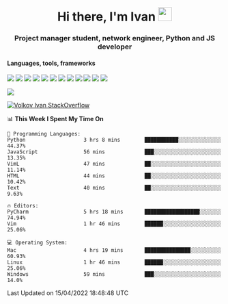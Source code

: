 <h1 align="center">Hi there, I'm Ivan <img src="https://github.com/blackcater/blackcater/blob/main/images/Hi.gif" height="32"></h1>
<h3 align="center">Project manager student, network engineer, Python and JS developer</h3>

<h4>Languages, tools, frameworks</h5>
<p float="left">
<img src="https://img.shields.io/badge/python-3670A0?style=for-the-badge&logo=python&logoColor=ffdd54">
<img src="https://img.shields.io/badge/django-%23092E20.svg?style=for-the-badge&logo=django&logoColor=white">
<img src="https://img.shields.io/badge/postgres-%23316192.svg?style=for-the-badge&logo=postgresql&logoColor=white">
<img src="https://img.shields.io/badge/pycharm-143?style=for-the-badge&logo=pycharm&logoColor=black&color=black&labelColor=green">
<img src="https://img.shields.io/badge/VIM-%2311AB00.svg?style=for-the-badge&logo=vim&logoColor=white">
<img src="https://img.shields.io/badge/Debian-D70A53?style=for-the-badge&logo=debian&logoColor=white">
<img src="https://img.shields.io/badge/Fedora-294172?style=for-the-badge&logo=fedora&logoColor=white">
<img src="https://img.shields.io/badge/mac%20os-000000?style=for-the-badge&logo=macos&logoColor=F0F0F0">
<img src="https://img.shields.io/badge/jira-%230A0FFF.svg?style=for-the-badge&logo=jira&logoColor=white">
<img src="https://img.shields.io/badge/Notion-%23000000.svg?style=for-the-badge&logo=notion&logoColor=white">
<img src="https://img.shields.io/badge/nginx-%23009639.svg?style=for-the-badge&logo=nginx&logoColor=white">
<img src="ttps://img.shields.io/badge/git-%23F05033.svg?style=for-the-badge&logo=git&logoColor=white">
 </p>
 <img src="https://www.codewars.com/users/1interceptor3/badges/large">
 
 [![Volkov Ivan StackOverflow](https://github-readme-stackoverflow.vercel.app/?userID=18140559&layout=compact&theme=dark)](https://stackoverflow.com/users/18140559/volkov-ivan)

<!--START_SECTION:waka-->
📊 **This Week I Spent My Time On** 

```text
💬 Programming Languages: 
Python                   3 hrs 8 mins        ███████████░░░░░░░░░░░░░░   44.37% 
JavaScript               56 mins             ███░░░░░░░░░░░░░░░░░░░░░░   13.35% 
VimL                     47 mins             ██░░░░░░░░░░░░░░░░░░░░░░░   11.14% 
HTML                     44 mins             ██░░░░░░░░░░░░░░░░░░░░░░░   10.42% 
Text                     40 mins             ██░░░░░░░░░░░░░░░░░░░░░░░   9.63%

🔥 Editors: 
PyCharm                  5 hrs 18 mins       ██████████████████░░░░░░░   74.94% 
Vim                      1 hr 46 mins        ██████░░░░░░░░░░░░░░░░░░░   25.06%

💻 Operating System: 
Mac                      4 hrs 19 mins       ███████████████░░░░░░░░░░   60.93% 
Linux                    1 hr 46 mins        ██████░░░░░░░░░░░░░░░░░░░   25.06% 
Windows                  59 mins             ███░░░░░░░░░░░░░░░░░░░░░░   14.0%

```


 Last Updated on 15/04/2022 18:48:48 UTC
<!--END_SECTION:waka-->
